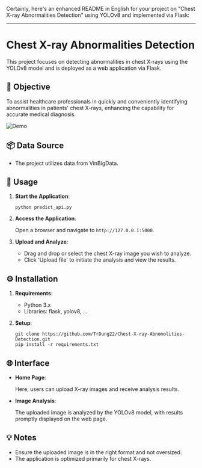 Certainly, here's an enhanced README in English for your project on "Chest X-ray Abnormalities Detection" using YOLOv8 and implemented via Flask:

---

# Chest X-ray Abnormalities Detection

This project focuses on detecting abnormalities in chest X-rays using the YOLOv8 model and is deployed as a web application via Flask.

## 🎯 Objective

To assist healthcare professionals in quickly and conveniently identifying abnormalities in patients' chest X-rays, enhancing the capability for accurate medical diagnosis.

![Demo](link_to_a_demo_or_screenshot)

## 📦 Data Source

- The project utilizes data from VinBigData.

## 🚀 Usage

1. **Start the Application**:

    ```
    python predict_api.py
    ```

2. **Access the Application**:

    Open a browser and navigate to `http://127.0.0.1:5000`.

3. **Upload and Analyze**:
    
    - Drag and drop or select the chest X-ray image you wish to analyze.
    - Click 'Upload file' to initiate the analysis and view the results.

## ⚙️ Installation

1. **Requirements**:

    - Python 3.x
    - Libraries: flask, yolov8, ...

2. **Setup**:

    ```
    git clone https://github.com/TrDung22/Chest-X-ray-Abnomolities-Detection.git
    pip install -r requirements.txt
    ```

## 🌐 Interface

- **Home Page**:

  Here, users can upload X-ray images and receive analysis results.

- **Image Analysis**:

  The uploaded image is analyzed by the YOLOv8 model, with results promptly displayed on the web page.

## 💡 Notes

- Ensure the uploaded image is in the right format and not oversized.
- The application is optimized primarily for chest X-rays.
